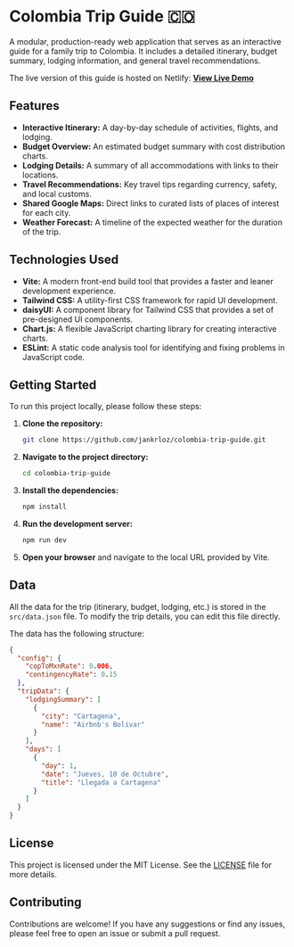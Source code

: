 # Colombia Trip Guide 🇨🇴

A modular, production-ready web application that serves as an interactive guide for a family trip to Colombia. It includes a detailed itinerary, budget summary, lodging information, and general travel recommendations.

The live version of this guide is hosted on Netlify:
**[View Live Demo](https://gentle-mochi-05a532.netlify.app/)**

## Features

-   **Interactive Itinerary:** A day-by-day schedule of activities, flights, and lodging.
-   **Budget Overview:** An estimated budget summary with cost distribution charts.
-   **Lodging Details:** A summary of all accommodations with links to their locations.
-   **Travel Recommendations:** Key travel tips regarding currency, safety, and local customs.
-   **Shared Google Maps:** Direct links to curated lists of places of interest for each city.
-   **Weather Forecast:** A timeline of the expected weather for the duration of the trip.

## Technologies Used

-   **Vite:** A modern front-end build tool that provides a faster and leaner development experience.
-   **Tailwind CSS:** A utility-first CSS framework for rapid UI development.
-   **daisyUI:** A component library for Tailwind CSS that provides a set of pre-designed UI components.
-   **Chart.js:** A flexible JavaScript charting library for creating interactive charts.
-   **ESLint:** A static code analysis tool for identifying and fixing problems in JavaScript code.

## Getting Started

To run this project locally, please follow these steps:

1.  **Clone the repository:**
    ```bash
    git clone https://github.com/jankrloz/colombia-trip-guide.git
    ```
2.  **Navigate to the project directory:**
    ```bash
    cd colombia-trip-guide
    ```
3.  **Install the dependencies:**
    ```bash
    npm install
    ```
4.  **Run the development server:**
    ```bash
    npm run dev
    ```
5.  **Open your browser** and navigate to the local URL provided by Vite.

## Data

All the data for the trip (itinerary, budget, lodging, etc.) is stored in the `src/data.json` file. To modify the trip details, you can edit this file directly.

The data has the following structure:

```json
{
  "config": {
    "copToMxnRate": 0.006,
    "contingencyRate": 0.15
  },
  "tripData": {
    "lodgingSummary": [
      {
        "city": "Cartagena",
        "name": "Airbnb's Bolivar"
      }
    ],
    "days": [
      {
        "day": 1,
        "date": "Jueves, 10 de Octubre",
        "title": "Llegada a Cartagena"
      }
    ]
  }
}
```

## License

This project is licensed under the MIT License. See the [LICENSE](LICENSE) file for more details.

## Contributing

Contributions are welcome! If you have any suggestions or find any issues, please feel free to open an issue or submit a pull request.